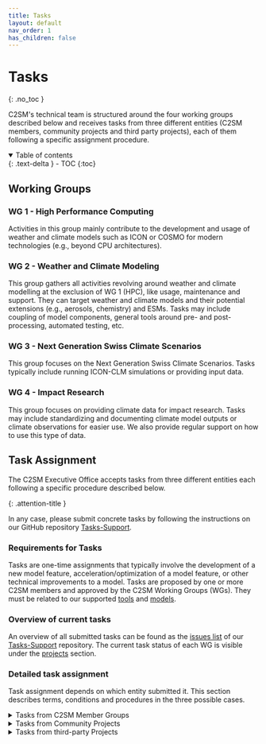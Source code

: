 ```yaml
---
title: Tasks
layout: default
nav_order: 1
has_children: false
---
```


# Tasks
{: .no_toc }

C2SM's technical team is structured around the four working groups described below and receives tasks from three different entities (C2SM members, community projects and third party projects), each of them following a specific assignment procedure.

<details open markdown="block">
  <summary>
    Table of contents
  </summary>
  {: .text-delta }
- TOC
{:toc}
</details>


## Working Groups

### WG 1 - High Performance Computing

Activities in this group mainly contribute to the development and usage of weather and climate models such as ICON or COSMO for modern technologies (e.g., beyond CPU architectures).


### WG 2 - Weather and Climate Modeling

This group gathers all activities revolving around weather and climate modelling at the exclusion of WG 1 (HPC), like usage, maintenance and support. They can target weather and climate models and their potential extensions (e.g., aerosols, chemistry) and ESMs. Tasks may include coupling of model components, general tools around pre- and post-processing, automated testing, etc.


### WG 3 - Next Generation Swiss Climate Scenarios

This group focuses on the Next Generation Swiss Climate Scenarios. Tasks typically include running ICON-CLM simulations or providing input data.


### WG 4 - Impact Research

This group focuses on providing climate data for impact research. Tasks may include standardizing and documenting climate model outputs or climate observations for easier use. We also provide regular support on how to use this type of data.


## Task Assignment

The C2SM Executive Office accepts tasks from three different entities each following a specific procedure described below.

{: .attention-title }

In any case, please submit concrete tasks by following the instructions on our GitHub repository [Tasks-Support](https://github.com/C2SM/Tasks-Support).


### Requirements for Tasks

Tasks are one-​time assignments that typically involve the development of a new model feature, acceleration/optimization of a model feature, or other technical improvements to a model. Tasks are proposed by one or more C2SM members and approved by the C2SM Working Groups (WGs). They must be related to our supported [tools](https://c2sm.github.io/tools/) and [models](https://c2sm.github.io/models/).


### Overview of current tasks

An overview of all submitted tasks can be found as the [issues list](https://github.com/C2SM/Tasks-Support/issues) of our [Tasks-Support](https://github.com/C2SM/Tasks-Support) repository. The current task status of each WG is visible under the [projects](https://github.com/C2SM/Tasks-Support/projects?query=is%3Aopen) section.


### Detailed task assignment

Task assignment depends on which entity submitted it. This section describes terms, conditions and procedures in the three possible cases.

<details close markdown="block">
  <summary>
    Tasks from C2SM Member Groups
  </summary>
  {: .text-gamma }
1. **Submission:**
Tasks can be submitted as issues through our GitHub repository [Tasks-Support](https://github.com/C2SM/Tasks-Support) at any time. The task proposal must include a description and goals of the task, a time estimate, a statement of urgency, the groups involved, and at least one contact person. It should also describe the benefit to C2SM. Please follow the instructions for [Submit a Task](https://github.com/C2SM/Tasks-Support#submit-a-task).

2. **Evaluation:**
The Core Team will evaluate the proposals and may provide feedback/ask questions/reiterate the proposals to the groups. Priority will be given to tasks with greater benefit to multiple C2SM groups. Updates on the tasks will be given directly on the submitted task in the GitHub repository.

3. **Core Team starts working on task:**
Depending on the urgency or current workload of the Core Team, C2SM may begin work on the task immediately or at a later point in time.

4. **Feedback and Discussion of Tasks:**
During the biannual WG Day, to which representatives of each C2SM member group are invited, the status and future of submitted tasks are discussed. Members can provide critical feedback on the process.
</details>

<details close markdown="block">
  <summary>
    Tasks from Community Projects
  </summary>
  {: .text-gamma }
  
Tasks are also taken from C2SM Community Projects. These are large, perennial, and joint research and/or development projects involving at least three C2SM groups and two different partner institutions, with a substantial financial volume. Their overall objective supports the implementation of one or more of the four pillars of C2SM. The project produces results that no single group could have produced on its own. Their results benefit a large majority of C2SM members. These projects receive significant support from C2SM core funding in the form of in-kind contributions from core staff.


##### Community Project Task Assignment Process
{: .no_toc }

- The C2SM Steering Committee (SC) discusses and recommends C2SM's involvement in a Community Project at the proposal stage. This includes a suggestion on the approximate number of FTEs to be reserved for the project;
- The C2SM Executive Director (ED) forwards the information to the core team, and together with the responsible programmers evaluates the feasibility of the plans, taking into account all other ongoing activities and plans;
- The ED forwards the information back to the SC;
- The SC approves the plans and time allocated to the Community Project;
- The C2SM core team reserves the FTEs assuming the project will be funded;
- At the latest at the beginning of the project, the project steering group develops and formulates how it envisions the involvement of the core team and defines specific tasks. The tasks are submitted as a proposal to the C2SM ED and the involved programmers;
- The ED and the responsible programmer(s) evaluate the tasks, provide feedback/clarification, and finally submit their proposal to the C2SM SC;
- The SC approves the task list;
- The task assignment from Community Projects is repeated regularly, at biannual or annual intervals, ideally 1-2 months before the biannual Working Group Day.


##### Current projects
{: .no_toc }

- [EXCLAIM](https://c2sm.ethz.ch/research/exclaim.html)
- Planned: Next generation Swiss climate scenarios CH202X

</details>

<details close markdown="block">
  <summary>
    Tasks from third-party Projects
  </summary>
  {: .text-gamma }

As outlined in [C2SM's business plan for 2021-25](https://ethz.ch/content/dam/ethz/special-interest/usys/c2sm-dam/center/documents/c2sm_business_plan_final_18nov19.pdf), the Executive Office also relies heavily on funding from third-party projects. We are therefore happy to contribute to the research projects of our members (e.g., SNF, EU, ETH) in our fields of expertise.


##### Third-Party Projects that Benefit Multiple C2SM Groups
{: .no_toc }

These can be projects of individual C2SM members as PI, possibly together with other co-PIs from the community, funding individual tasks of core team programmers. These projects will be supported in particular if the results will benefit several C2SM groups.


##### Third-Party Projects with Benefits to the PI Only
{: .no_toc }

A member may also propose a task/tasks to be funded from their project, but where the benefit is limited to their group. These proposals will be realized if C2SM capacity is available. However, they will have a lower priority than projects with a greater benefit to the community.


##### Task Portfolio
{: .no_toc }

The core team's contributions consist largely of technical model development and support tasks. Individual tasks may also include setting up and maintaining a project website, or organizing individual workshops or seminar series.


##### Procedure for Proposing Participation in a Third-Party Project
{: .no_toc }

- The project PI contacts the C2SM Executive Director (ED) at the proposal stage by submitting a written proposal similar to the task proposals for group tasks;
- The ED, along with an assigned core team member, will provide feedback to the PI and may review the proposal again;
- If the proposal meets the above conditions, C2SM will consider it accepted and reserve time for its execution in the following year;
- C2SM will reserve approximately 3-7 person months (0.3-0.6 FTE) per year for tasks from external projects.
</details>
